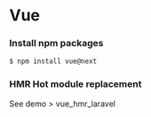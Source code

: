 # Vue

### Install npm packages

```bash
$ npm install vue@next
```

### HMR Hot module replacement

See demo > vue_hmr_laravel
